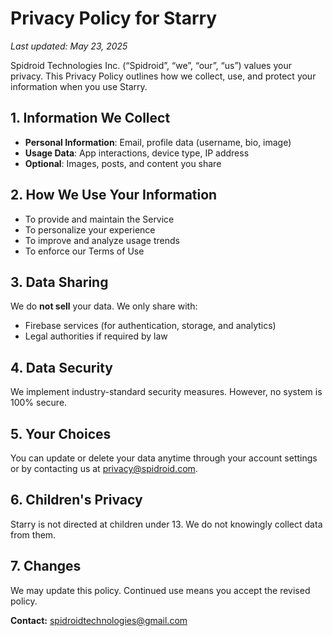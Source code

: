 # Privacy Policy for Starry
_Last updated: May 23, 2025_

Spidroid Technologies Inc. (“Spidroid”, “we”, “our”, “us”) values your privacy. This Privacy Policy outlines how we collect, use, and protect your information when you use Starry.

## 1. Information We Collect
- **Personal Information**: Email, profile data (username, bio, image)
- **Usage Data**: App interactions, device type, IP address
- **Optional**: Images, posts, and content you share

## 2. How We Use Your Information
- To provide and maintain the Service
- To personalize your experience
- To improve and analyze usage trends
- To enforce our Terms of Use

## 3. Data Sharing
We do **not sell** your data. We only share with:
- Firebase services (for authentication, storage, and analytics)
- Legal authorities if required by law

## 4. Data Security
We implement industry-standard security measures. However, no system is 100% secure.

## 5. Your Choices
You can update or delete your data anytime through your account settings or by contacting us at privacy@spidroid.com.

## 6. Children's Privacy
Starry is not directed at children under 13. We do not knowingly collect data from them.

## 7. Changes
We may update this policy. Continued use means you accept the revised policy.

**Contact:** spidroidtechnologies@gmail.com
